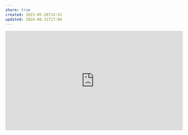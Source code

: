 ```yaml
---
share: true
created: 2023-05-26T14:51
updated: 2024-08-31T17:04
---
```

<iframe width="560" height="315" src="https://www.youtube.com/embed/v4g6y_HsgpA" title="YouTube video player" frameborder="0" allow="accelerometer; autoplay; clipboard-write; encrypted-media; gyroscope; picture-in-picture" allowfullscreen></iframe>
